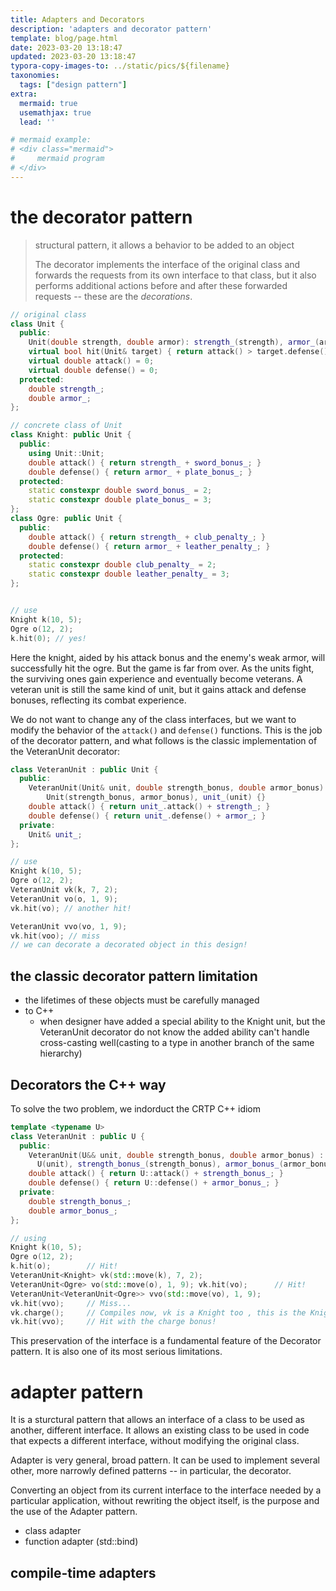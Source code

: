 ```yaml
---
title: Adapters and Decorators
description: 'adapters and decorator pattern'
template: blog/page.html
date: 2023-03-20 13:18:47
updated: 2023-03-20 13:18:47
typora-copy-images-to: ../static/pics/${filename}
taxonomies:
  tags: ["design pattern"]
extra:
  mermaid: true
  usemathjax: true
  lead: ''

# mermaid example: 
# <div class="mermaid">
#     mermaid program
# </div>
---
```


# the decorator pattern

> structural pattern, it allows a behavior to be added to an object
>
> The decorator implements the interface of the original class and forwards the requests from its own interface to that class, but it also performs additional actions before and after these forwarded requests -- these are the *decorations*.

```cpp
// original class
class Unit {
  public:
    Unit(double strength, double armor): strength_(strength), armor_(armor) {}
    virtual bool hit(Unit& target) { return attack() > target.defense(); }
    virtual double attack() = 0;
    virtual double defense() = 0;
  protected:
    double strength_;
    double armor_;
};

// concrete class of Unit
class Knight: public Unit {
  public:
    using Unit::Unit;
    double attack() { return strength_ + sword_bonus_; }
    double defense() { return armor_ + plate_bonus_; }
  protected:
    static constexpr double sword_bonus_ = 2;
    static constexpr double plate_bonus_ = 3;
};
class Ogre: public Unit {
  public:
    double attack() { return strength_ + club_penalty_; }     
    double defense() { return armor_ + leather_penalty_; }
  protected:
    static constexpr double club_penalty_ = 2;
    static constexpr double leather_penalty_ = 3; 
};


// use 
Knight k(10, 5);
Ogre o(12, 2);
k.hit(0); // yes!
```
Here the knight, aided by his attack bonus and the enemy's weak armor, will successfully hit the ogre. But the game is far from over. As the units fight, the surviving ones gain experience and eventually become veterans. A veteran unit is still the same kind of unit, but it gains attack and defense bonuses, reflecting its combat experience.

We do not want to change any of the class interfaces, but we want to modify the behavior of the `attack()` and `defense()` functions. This is the job of the decorator pattern, and what follows is the classic implementation of the VeteranUnit decorator:
```cpp
class VeteranUnit : public Unit {     
  public:     
    VeteranUnit(Unit& unit, double strength_bonus, double armor_bonus) :
        Unit(strength_bonus, armor_bonus), unit_(unit) {}     
    double attack() { return unit_.attack() + strength_; }     
    double defense() { return unit_.defense() + armor_; }     
  private:     
    Unit& unit_; 
};

// use
Knight k(10, 5);
Ogre o(12, 2);
VeteranUnit vk(k, 7, 2);
VeteranUnit vo(o, 1, 9);
vk.hit(vo); // another hit!

VeteranUnit vvo(vo, 1, 9);
vk.hit(voo); // miss
// we can decorate a decorated object in this design!
```

## the classic decorator pattern limitation
- the lifetimes of these objects must be carefully managed
- to C++
  - when designer have added a special ability to the Knight unit, but the VeteranUnit decorator do not know the added ability
    can't handle cross-casting well(casting to a type in another branch of the same hierarchy)

## Decorators the C++ way
To solve the two problem, we indorduct the CRTP C++ idiom

```cpp
template <typename U> 
class VeteranUnit : public U {     
  public:     
    VeteranUnit(U&& unit, double strength_bonus, double armor_bonus) :         
      U(unit), strength_bonus_(strength_bonus), armor_bonus_(armor_bonus)     {}     
    double attack() { return U::attack() + strength_bonus_; }     
    double defense() { return U::defense() + armor_bonus_; }     
  private:     
    double strength_bonus_;     
    double armor_bonus_; 
};

// using
Knight k(10, 5); 
Ogre o(12, 2); 
k.hit(o);        // Hit! 
VeteranUnit<Knight> vk(std::move(k), 7, 2); 
VeteranUnit<Ogre> vo(std::move(o), 1, 9); vk.hit(vo);      // Hit! 
VeteranUnit<VeteranUnit<Ogre>> vvo(std::move(vo), 1, 9); 
vk.hit(vvo);     // Miss...
vk.charge();     // Compiles now, vk is a Knight too , this is the Knight added ability, and now is ok
vk.hit(vvo);     // Hit with the charge bonus!
```

This preservation of the interface is a fundamental feature of the Decorator pattern. It is also one of its most serious limitations.

# adapter pattern
It is a sturctural pattern that allows an interface of a class to be used as another, different interface. It allows an existing class to be used in code that expects a different interface, without modifying the original class.

Adapter is very general, broad pattern. It can be used to implement several other, more narrowly defined patterns -- in particular, the decorator.

Converting an object from its current interface to the interface needed by a particular application, without rewriting the object itself, is the purpose and the use of the Adapter pattern.

- class adapter
- function adapter (std::bind)

## compile-time adapters
